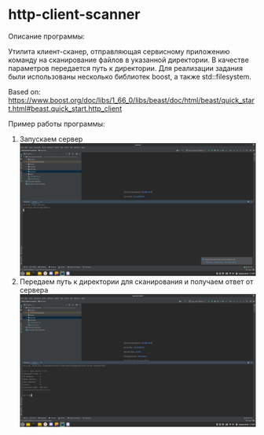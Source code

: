 # http-client-scanner

Описание программы:

Утилита клиент-сканер, отправляющая сервисному приложению команду на сканирование файлов в указанной директории. В качестве параметров передается путь к директории. Для реализации задания были использованы несколько библиотек boost, а также std::filesystem.

Based on: https://www.boost.org/doc/libs/1_66_0/libs/beast/doc/html/beast/quick_start.html#beast.quick_start.http_client

Пример работы программы:
1. Запускаем сервер
![запуск сервера](./pictures/server.png) 
2. Передаем путь к директории для сканирования и получаем ответ от сервера
![работа программы](./pictures/client.png) 


